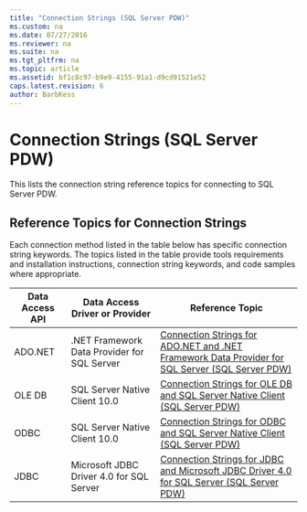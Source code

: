 ```yaml
---
title: "Connection Strings (SQL Server PDW)"
ms.custom: na
ms.date: 07/27/2016
ms.reviewer: na
ms.suite: na
ms.tgt_pltfrm: na
ms.topic: article
ms.assetid: bf1c8c97-b9e9-4155-91a1-d9cd91521e52
caps.latest.revision: 6
author: BarbKess
---
```

# Connection Strings (SQL Server PDW)
This lists the connection string reference topics for connecting to SQL Server PDW.  
  
## <a name="ConnectionStrings"></a>Reference Topics for Connection Strings  
Each connection method listed in the table below has specific connection string keywords. The topics listed in the table provide tools requirements and installation instructions, connection string keywords, and code samples where appropriate.  
  
|Data Access API|Data Access Driver or Provider|Reference Topic|  
|-------------------|----------------------------------|-------------------|  
|ADO.NET|.NET Framework Data Provider for SQL Server|[Connection Strings for ADO.NET and .NET Framework Data Provider for SQL Server  &#40;SQL Server PDW&#41;](../../mpp/sqlpdw/connection-strings-for-ado-net-and-net-framework-data-provider-for-sql-server-sql-server-pdw.md)|  
|OLE DB|SQL Server Native Client 10.0|[Connection Strings for OLE DB and SQL Server Native Client &#40;SQL Server PDW&#41;](../../mpp/sqlpdw/connection-strings-for-ole-db-and-sql-server-native-client-sql-server-pdw.md)|  
|ODBC|SQL Server Native Client 10.0|[Connection Strings for ODBC and SQL Server Native Client &#40;SQL Server PDW&#41;](../../mpp/sqlpdw/connection-strings-for-odbc-and-sql-server-native-client-sql-server-pdw.md)|  
|JDBC|Microsoft JDBC Driver 4.0 for SQL Server|[Connection Strings for JDBC and Microsoft JDBC Driver 4.0 for SQL Server &#40;SQL Server PDW&#41;](../../mpp/sqlpdw/connection-strings-for-jdbc-and-microsoft-jdbc-driver-4-0-for-sql-server-sql-server-pdw.md)|  
  
